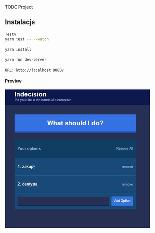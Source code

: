TODO Project

## Instalacja

```bash
Testy
yarn test -- --watch

yarn install

yarn run dev-server

URL: http://localhost:8080/
```
#### Preview

![sass-js-coding-test screenshot](https://github.com/andrzejbajuk79/ToDo-react/blob/master/src/assets/todo.JPG?raw=true)
